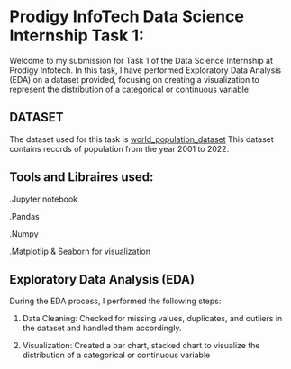 # Prodigy InfoTech Data Science Internship Task 1:
Welcome to my submission for Task 1 of the Data Science Internship at Prodigy Infotech. 
In this task, I have performed Exploratory Data Analysis (EDA) on a dataset provided,
focusing on creating a visualization to represent the distribution of a categorical or continuous variable.


## DATASET
The dataset used for this task is 
[world_population_dataset](https://data.worldbank.org/indicator/SP.POP.TOTL)
This dataset contains records of population from the year 2001 to 2022.


## Tools and Libraires used:

.Jupyter notebook

.Pandas

.Numpy

.Matplotlip & Seaborn for visualization

## Exploratory Data Analysis (EDA)
During the EDA process, I performed the following steps:

1. Data Cleaning: Checked for missing values, duplicates, and outliers in the dataset and handled them accordingly.

2. Visualization: Created a bar chart, stacked chart to visualize the distribution of a categorical or continuous variable
   
